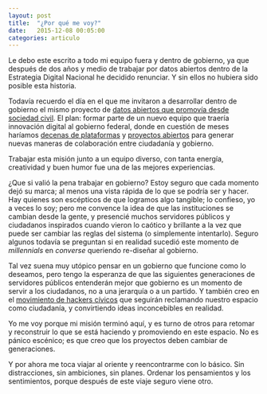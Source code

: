 ```yaml
---
layout: post
title:  "¿Por qué me voy?"
date:   2015-12-08 00:05:00
categories: articulo
---
```


Le debo este escrito a todo mi equipo fuera y dentro de gobierno, ya que después de dos años y medio de trabajar por datos abiertos dentro de la Estrategia Digital Nacional he decidido renunciar. Y sin ellos no hubiera sido posible esta historia.

Todavía recuerdo el día en el que me invitaron a desarrollar dentro de gobierno el mismo proyecto de [datos abiertos que promovía desde sociedad civil](http://blog.codeandomexico.org/2015/10/08/premio-transparencia/). El plan: formar parte de un nuevo equipo que traería innovación digital al gobierno federal, donde en cuestión de meses haríamos [decenas de plataformas](http://datos.gob.mx/) y [proyectos abiertos](https://github.com/mxabierto) para generar nuevas maneras de colaboración entre ciudadanía y gobierno.

Trabajar esta misión junto a un equipo diverso, con tanta energía, creatividad y buen humor fue una de las mejores experiencias.

¿Que si valió la pena trabajar en gobierno? Estoy seguro que cada momento dejó su marca; al menos una vista rápida de lo que se podría ser y hacer. Hay quienes son escépticos de que logramos algo tangible; lo confieso, yo a veces lo soy; pero me convence la idea de que las instituciones se cambian desde la gente, y presencié muchos servidores públicos y ciudadanos inspirados cuando vieron lo caótico y brillante a la vez que puede ser cambiar las reglas del sistema (o simplemente intentarlo). Seguro algunos todavía se preguntan si en realidad sucedió este momento de _millennials_ en _converse_ queriendo re-diseñar al gobierno.

Tal vez suena muy utópico pensar en un gobierno que funcione como lo deseamos, pero tengo la esperanza de que las siguientes generaciones de servidores públicos entenderán mejor que gobierno es un momento de servir a los ciudadanos, no a una jerarquía o a un partido. Y también creo en el [movimiento de hackers cívicos](http://blog.codeandomexico.org/2015/12/02/de-esto-se-trataba/) que seguirán reclamando nuestro espacio como ciudadanía, y convirtiendo ideas inconcebibles en realidad.

Yo me voy porque mi misión terminó aquí, y es turno de otros para retomar y reconstruir lo que se está haciendo y promoviendo en este espacio. No es pánico escénico; es que creo que los proyectos deben cambiar de generaciones.

Y por ahora me toca viajar al oriente y reencontrarme con lo básico. Sin distracciones, sin ambiciones, sin planes. Ordenar los pensamientos y los sentimientos, porque después de este viaje seguro viene otro.
